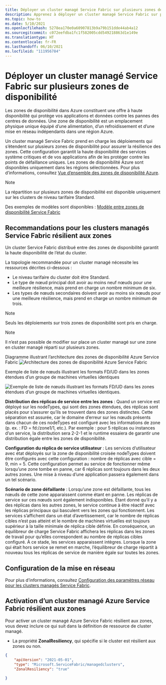 ```yaml
---
title: Déployer un cluster managé Service Fabric sur plusieurs zones de disponibilité
description: Apprenez à déployer un cluster managé Service Fabric sur plusieurs zones de disponibilité et à le configurer dans un modèle ARM.
ms.topic: how-to
ms.date: 5/10/2021
ms.openlocfilehash: 5278ea170e0a60907813b9a79b151dde44ab4a12
ms.sourcegitcommit: c072eefdba1fc1f582005cdd549218863d1e149e
ms.translationtype: HT
ms.contentlocale: fr-FR
ms.lasthandoff: 06/10/2021
ms.locfileid: "111956784"
---
```

# <a name="deploy-a-service-fabric-managed-cluster-across-availability-zones"></a>Déployer un cluster managé Service Fabric sur plusieurs zones de disponibilité

Les zones de disponibilité dans Azure constituent une offre à haute disponibilité qui protège vos applications et données contre les pannes des centres de données. Une zone de disponibilité est un emplacement physique unique équipé d’une alimentation, d’un refroidissement et d’une mise en réseau indépendants dans une région Azure.

Un cluster managé Service Fabric prend en charge les déploiements qui s’étendent sur plusieurs zones de disponibilité pour assurer la résilience des zones. Cette configuration garantit la haute disponibilité des services système critiques et de vos applications afin de les protéger contre les points de défaillance uniques. Les zones de disponibilité Azure sont disponibles uniquement dans les régions sélectionnées. Pour plus d’informations, consultez [Vue d’ensemble des zones de disponibilité Azure](../availability-zones/az-overview.md).

>[!NOTE]
>La répartition sur plusieurs zones de disponibilité est disponible uniquement sur les clusters de niveau tarifaire Standard.

Des exemples de modèles sont disponibles : [Modèle entre zones de disponibilité Service Fabric](https://github.com/Azure-Samples/service-fabric-cluster-templates)

## <a name="recommendations-for-zone-resilient-azure-service-fabric-managed-clusters"></a>Recommandations pour les clusters managés Service Fabric résilient aux zones
Un cluster Service Fabric distribué entre des zones de disponibilité garantit la haute disponibilité de l’état du cluster. 

La topologie recommandée pour un cluster managé nécessite les ressources décrites ci-dessous :

* Le niveau tarifaire du cluster doit être Standard.
* Le type de nœud principal doit avoir au moins neuf nœuds pour une meilleure résilience, mais prend en charge un nombre minimum de six.
* Les types de nœuds secondaires doivent avoir au moins six nœuds pour une meilleure résilience, mais prend en charge un nombre minimum de trois.

>[!NOTE]
>Seuls les déploiements sur trois zones de disponibilité sont pris en charge.

>[!NOTE]
> Il n’est pas possible de modifier sur place un cluster managé sur une zone en cluster managé réparti sur plusieurs zones.

Diagramme illustrant l’architecture des zones de disponibilité Azure Service Fabric ![Architecture des zones de disponibilité Azure Service Fabric][sf-multi-az-arch]

Exemple de liste de nœuds illustrant les formats FD/UD dans les zones étendues d’un groupe de machines virtuelles identiques

 ![Exemple de liste de nœuds illustrant les formats FD/UD dans les zones étendues d’un groupe de machines virtuelles identiques.][sfmc-multi-az-nodes]

**Distribution des réplicas de service entre les zones** : Quand un service est déployé sur les nodeTypes, qui sont des zones étendues, des réplicas sont placés pour s’assurer qu’ils se trouvent dans des zones distinctes. Cette séparation est assurée, car le domaine d’erreur sur les nœuds présents dans chacun de ces nodeTypes est configuré avec les informations de zone (p. ex. : FD = fd:/zone1/1, etc.). Par exemple : pour 5 réplicas ou instances d’un service, la distribution sera 2-2-1 et le runtime essaiera de garantir une distribution égale entre les zones de disponibilité.

**Configuration du réplica de service utilisateur** : Les services d’utilisateur avec état déployés sur la zone de disponibilité croisée nodeTypes doivent être configurés avec cette configuration : nombre de réplicas avec cible = 9, min = 5. Cette configuration permet au service de fonctionner même lorsqu’une zone tombe en panne, car 6 réplicas sont toujours dans les deux autres zones. Une mise à niveau d’une application passera également dans un tel scénario.

**Scénario de zone défaillante** : Lorsqu’une zone est défaillante, tous les nœuds de cette zone apparaissent comme étant en panne. Les réplicas de service sur ces nœuds sont également indisponibles. Étant donné qu’il y a des réplicas dans les autres zones, le service continue à être réactif avec les réplicas principaux qui basculent vers les zones qui fonctionnent. Les services s’affichent dans un état d’avertissement, car le nombre de réplicas cibles n’est pas atteint et le nombre de machines virtuelles est toujours supérieur à la taille minimale de réplica cible définie. En conséquence, un équilibreur de charge Service Fabric affichera les réplicas dans les zones de travail pour qu’elles correspondent au nombre de réplicas cibles configuré. À ce stade, les services apparaissent intègres. Lorsque la zone qui était hors service se remet en marche, l’équilibreur de charge répartit à nouveau tous les réplicas de service de manière égale sur toutes les zones.

## <a name="networking-configuration"></a>Configuration de la mise en réseau
Pour plus d’informations, consultez [Configuration des paramètres réseau pour les clusters managés Service Fabric](./how-to-managed-cluster-networking.md).

## <a name="enabling-a-zone-resilient-azure-service-fabric-managed-cluster"></a>Activation d’un cluster managé Azure Service Fabric résilient aux zones
Pour activer un cluster managé Azure Service Fabric résilient aux zones, vous devez inclure ce qui suit dans la définition de ressource de cluster managé.

* La propriété **ZonalResiliency**, qui spécifie si le cluster est résilient aux zones ou non.

```json
{
    "apiVersion": "2021-05-01",
    "type": "Microsoft.ServiceFabric/managedclusters",
    "ZonalResiliency": "true"
    
}
```
[sf-architecture]: ./media/service-fabric-cross-availability-zones/sf-cross-az-topology.png
[sf-architecture]: ./media/service-fabric-cross-availability-zones/sf-cross-az-topology.png
[sf-multi-az-arch]: ./media/service-fabric-cross-availability-zones/sf-multi-az-topology.png
[sfmc-multi-az-nodes]: ./media/how-to-managed-cluster-availability-zones/sfmc-multi-az-nodes.png